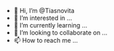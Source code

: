 - 👋 Hi, I’m @Tiasnovita
- 👀 I’m interested in ...
- 🌱 I’m currently learning ...
- 💞️ I’m looking to collaborate on ...
- 📫 How to reach me ...

<!---
Tiasnovita/Tiasnovita is a ✨ special ✨ repository because its `README.md` (this file) appears on your GitHub profile.
You can click the Preview link to take a look at your changes.
--->
